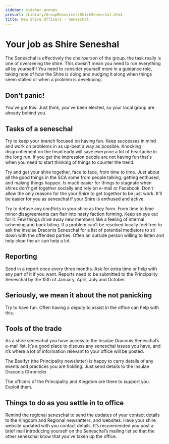 ```yaml
---
sidebar: sidebar-groups
prevurl: /Library/GroupResources/ShireSeneschal.html
title: New Shire Officers - Seneschal
---
```


# Your job as Shire Seneshal

The Seneschal is effectively the chairperson of the group, the task really is one of overseeing the shire. This doesn't mean you need to run everything all by yourself!! You need to consider yourself more in a guidance role, taking note of how the Shire is doing and nudging it along when things seem stalled or when a problem is developing.

## Don't panic!

You've got this. Just think, you've been elected, so your local group are already behind you.

## Tasks of a seneschal

Try to keep your branch focused on having fun. Keep successes in mind and work on problems in as up-beat a way as possible. Knocking disgruntlement on the head early will save everyone a lot of heartache in the long run.  If you get the impression people are not having fun that's when you need to start thinking of things to counter the trend.  

Try and get your shire together, face to face, from time to time. Just about all the good things in the SCA some from people talking, getting enthused, and making things happen. Is much easier for things to stagnate when shires don’t get together socially and rely on e-mail or Facebook.  Don't allow the only reasons for the your Shire to get together to be just work. It’ll be easier for you as seneschal if your Shire is enthused and active.

Try to defuse any conflicts in your shire as they form. From time to time minor disagreements can flair into nasty faction forming. Keep an eye out for it. Few things drive away new members like a feeling of internal scheming and back biting. If a problem can’t be resolved locally feel free to ask the Insulae Draconis Seneschal for a list of potential mediators to sit down with the offended parties. Often an outside person willing to listen and help clear the air can help a lot.

## Reporting

Send in a report once every three months. Ask for extra time or help with any part of it if you want.  Reports need to be submitted to the Principality Seneschal by the 15th of January, April, July and October. 

## Seriously, we mean it about the not panicking

Try to have fun. Often having a deputy to assist in the office can help with this.

## Tools of the trade

As a shire seneschal you have access to the Insulae Draconis Seneschal’s e-mail list. It’s a good place to discuss any seneschal issues you have, and it’s where a lot of information relevant to your office will be posted.

The Bealfyr (the Principality newsletter) is happy to carry details of any events and practices you are holding. Just send details to the Insulae Draconis Chronicler.

The officers of the Principality and Kingdom are there to support you. Exploit them.

## Things to do as you settle in to office

Remind the regional seneschal to send the updates of your contact details to the Kingdom and Regional newsletters, and websites.
Have your shire website updated with you contact details.
It’s recommended you post a brief mail introducing yourself on the Seneschal’s mailing list so that the other seneschal know that you’ve taken up the office.
